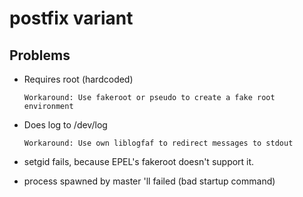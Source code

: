 # postfix variant

## Problems
* Requires root (hardcoded)
  
  `Workaround: Use fakeroot or pseudo to create a fake root environment`
* Does log to /dev/log
  
  `Workaround: Use own liblogfaf to redirect messages to stdout`
  
* setgid fails, because EPEL's fakeroot doesn't support it.

* process spawned by master 'll failed (bad startup command)
